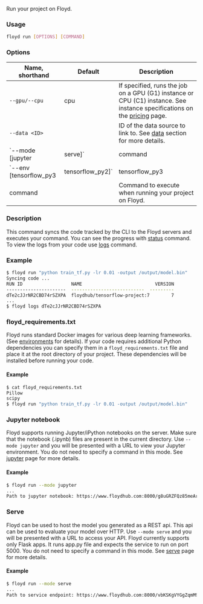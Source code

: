 Run your project on Floyd.

### Usage
```bash
floyd run [OPTIONS] [COMMAND]
```

### Options
| Name, shorthand | Default | Description |
| --------------- | ------- | ----------- |
| `--gpu/--cpu` |  cpu    | If specified, runs the job on a GPU (G1) instance or CPU (C1) instance. See instance specifications on the [pricing](https://www.floydhub.com/pricing) page. |
| `--data <ID>` |    | ID of the data source to link to. See [data](../home/using_datasets) section for more details. |
| `--mode [jupyter|serve]` |  command  | Specify the mode you want to run the project. The default behavior executes the command you specify. See [jupyter](../guides/jupyter) and [serve](#serve) sections for more info on them. |
| `--env [tensorflow_py3|tensorflow_py2]` | tensorflow_py3  | Specify the environment you want to use for your project. See [environments](../home/environments) for the full list. |
| command |      | Command to execute when running your project on Floyd. |

### Description
This command syncs the code tracked by the CLI to the Floyd servers and executes your command. You can see the progress 
with [status](./status) command. To view the logs from your code use [logs](./logs) command.

### Example
```bash
$ floyd run "python train_tf.py -lr 0.01 -output /output/model.bin"
Syncing code ...
RUN ID                  NAME                           VERSION
----------------------  ---------------------------  ---------
dTe2cJJrNR2CBD74rSZXPA  floydhub/tensorflow-project:7        7
...
$ floyd logs dTe2cJJrNR2CBD74rSZXPA
```

### floyd_requirements.txt
Floyd runs standard Docker images for various deep learning frameworks.(See [environments](../home/environments) for details). If your 
code requires additional Python dependencies you can specify them in a `floyd_requirements.txt` file and place it at the root 
directory of your project. These dependencies will be installed before running your code.

#### Example
```bash
$ cat floyd_requirements.txt
Pillow
scipy
$ floyd run "python train_tf.py -lr 0.01 -output /output/model.bin"
```
### Jupyter notebook
Floyd supports running Jupyter/iPython notebooks on the server. Make sure that the notebook (.ipynb) files are present in the 
current directory. Use `--mode jupyter` and you will be presented with a URL to view your Jupyter environment. You do not need 
to specify a command in this mode. See [jupyter](../guides/jupyter) page for more details.

#### Example
```bash
$ floyd run --mode jupyter
...
Path to jupyter notebook: https://www.floydhub.com:8000/g8uGRZFQz85meArJGToEcs
```
### Serve
Floyd can be used to host the model you generated as a REST api. This api can be used to evaluate your model over HTTP.
Use `--mode serve` and you will be presented with a URL to access your API. Floyd currently supports only Flask apps.
It runs app.py file and expects the service to run on port 5000. You do not need to specify a command in this mode.
See [serve](../guides/style_transfer/#serve-mode) page for more details.

#### Example
```bash
$ floyd run --mode serve
...
Path to service endpoint: https://www.floydhub.com:8000/vbKSKgVYGgZqmM9i3LjLBb
```
